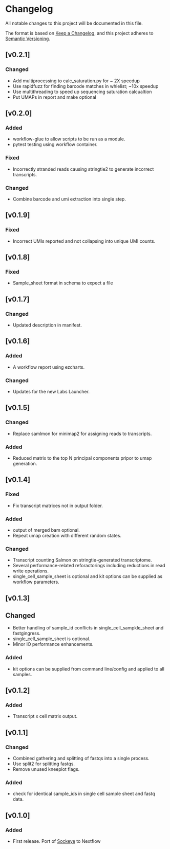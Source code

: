 # Changelog
All notable changes to this project will be documented in this file.

The format is based on [Keep a Changelog](https://keepachangelog.com/en/1.0.0/),
and this project adheres to [Semantic Versioning](https://semver.org/spec/v2.0.0.html).

## [v0.2.1]
### Changed
- Add multiprocessing to calc_saturation.py for ~ 2X speedup
- Use rapidfuzz for finding barcode matches in whielist; ~10x speedup
- Use multithreading to speed up sequencing saturation calcualtion
- Put UMAPs in report and make optional

## [v0.2.0]
### Added
- workflow-glue to allow scripts to be run as a module.
- pytest testing using workflow container.
### Fixed
- Incorrectly stranded reads causing stringtie2 to generate incorrect transcripts.
### Changed
- Combine barcode and umi extraction into single step.

## [v0.1.9]
### Fixed
- Incorrect UMIs reported and not collapsing into unique UMI counts.

## [v0.1.8]
### Fixed
- Sample_sheet format in schema to expect a file

## [v0.1.7]
### Changed
- Updated description in manifest.

## [v0.1.6]
### Added
- A workflow report using ezcharts.
### Changed
- Updates for the new Labs Launcher.

## [v0.1.5]
### Changed
- Replace samlmon for minimap2 for assigning reads to transcripts.
### Added
- Reduced matrix to the top N principal components pripor to umap generation.

## [v0.1.4]
### Fixed
- Fix transcript matrices not in output folder.
### Added
- output of merged bam optional.
- Repeat umap creation with different random states.
### Changed 
- Transcript counting Salmon on stringtie-generated transcriptome.
- Several performance-related reforactorings including reductions in read write operations. 
- single_cell_sample_sheet is optional and kit options can be supplied as workflow parameters.

## [v0.1.3]
## Changed
- Better handling of sample_id conflicts in single_cell_sampkle_sheet and fastgingress.
- single_cell_sample_sheet is optional.
- Minor IO performance enhancements.
### Added
- kit options can be supplied from command line/config and applied to all samples. 

## [v0.1.2]
### Added
- Transcript x cell matrix output.

## [v0.1.1]
### Changed
- Combined gathering and splitting of fastqs into a single process.
- Use split2 for splitting fastqs.
- Remove unused kneeplot flags.
### Added
- check for identical sample_ids in single cell sample sheet and fastq data.

## [v0.1.0]
### Added
- First release. Port of [Sockeye](https://github.com/nanoporetech/sockeye) to Nextflow



